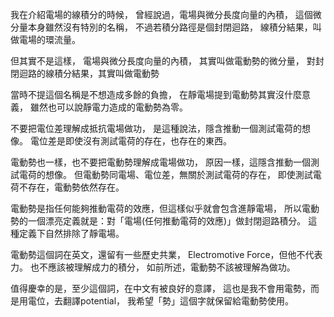 
我在介紹電場的線積分的時候，
曾經說過，電場與微分長度向量的內積，
這個微分量本身雖然沒有特別的名稱，
不過若積分路徑是個封閉迴路，
線積分結果，叫做電場的環流量。

但其實不是這樣，
電場與微分長度向量的內積，
其實叫做電動勢的微分量，
對封閉迴路的線積分結果，其實叫做電動勢

當時不提這個名稱是不想造成多餘的負擔，
在靜電場提到電動勢其實沒什麼意義，
雖然也可以說靜電力造成的電動勢為零。

不要把電位差理解成抵抗電場做功，
是這種說法，隱含推動一個測試電荷的想像。
電位差是即使沒有測試電荷的存在，也存在的東西。

電動勢也一樣，也不要把電動勢理解成電場做功，
原因一樣，這隱含推動一個測試電荷的想像。
但電動勢同電場、電位差，無關於測試電荷的存在，
即使測試電荷不存在，電動勢依然存在。

電動勢是指任何能夠推動電荷的效應，但這樣似乎就會包含進靜電場，
所以電動勢的一個漂亮定義就是：對「電場(任何推動電荷的效應)」做封閉迴路積分。
這種定義下自然排除了靜電場。

電動勢這個詞在英文，還留有一些歷史共業，
Electromotive Force，但他不代表力。
也不應該被理解成力的積分，
如前所述，電動勢不該被理解為做功。

值得慶幸的是，至少這個詞，在中文有被良好的意譯，
這也是我不會用電勢，而是用電位，去翻譯potential，
我希望「勢」這個字就保留給電動勢使用。


